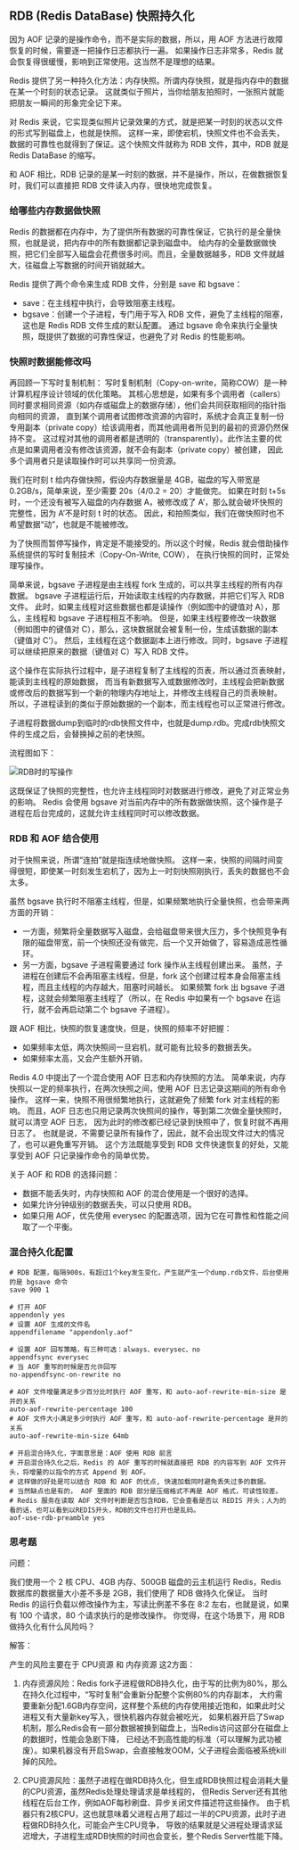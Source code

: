## RDB (Redis DataBase) 快照持久化

因为 AOF 记录的是操作命令，而不是实际的数据，所以，用 AOF 方法进行故障恢复的时候，需要逐一把操作日志都执行一遍。
如果操作日志非常多，Redis 就会恢复得很缓慢，影响到正常使用。这当然不是理想的结果。

Redis 提供了另一种持久化方法：内存快照。所谓内存快照，就是指内存中的数据在某一个时刻的状态记录。
这就类似于照片，当你给朋友拍照时，一张照片就能把朋友一瞬间的形象完全记下来。

对 Redis 来说，它实现类似照片记录效果的方式，就是把某一时刻的状态以文件的形式写到磁盘上，也就是快照。
这样一来，即使宕机，快照文件也不会丢失，数据的可靠性也就得到了保证。这个快照文件就称为 RDB 文件，其中，RDB 就是 Redis DataBase 的缩写。

和 AOF 相比，RDB 记录的是某一时刻的数据，并不是操作，所以，在做数据恢复时，我们可以直接把 RDB 文件读入内存，很快地完成恢复。

### 给哪些内存数据做快照

Redis 的数据都在内存中，为了提供所有数据的可靠性保证，它执行的是全量快照，也就是说，把内存中的所有数据都记录到磁盘中。
给内存的全量数据做快照，把它们全部写入磁盘会花费很多时间。而且，全量数据越多，RDB 文件就越大，往磁盘上写数据的时间开销就越大。

Redis 提供了两个命令来生成 RDB 文件，分别是 save 和 bgsave：
- save：在主线程中执行，会导致阻塞主线程。
- bgsave：创建一个子进程，专门用于写入 RDB 文件，避免了主线程的阻塞，这也是 Redis RDB 文件生成的默认配置。
通过 bgsave 命令来执行全量快照，既提供了数据的可靠性保证，也避免了对 Redis 的性能影响。

### 快照时数据能修改吗

再回顾一下写时复制机制：
写时复制机制（Copy-on-write，简称COW）是一种计算机程序设计领域的优化策略。
其核心思想是，如果有多个调用者（callers）同时要求相同资源（如内存或磁盘上的数据存储），他们会共同获取相同的指针指向相同的资源，
直到某个调用者试图修改资源的内容时，系统才会真正复制一份专用副本（private copy）给该调用者，而其他调用者所见到的最初的资源仍然保持不变。
这过程对其他的调用者都是透明的（transparently）。此作法主要的优点是如果调用者没有修改该资源，就不会有副本（private copy）被创建，
因此多个调用者只是读取操作时可以共享同一份资源。

我们在时刻 t 给内存做快照，假设内存数据量是 4GB，磁盘的写入带宽是 0.2GB/s，简单来说，至少需要 20s（4/0.2 = 20）才能做完。
如果在时刻 t+5s 时，一个还没有被写入磁盘的内存数据 A，被修改成了 A’，那么就会破坏快照的完整性，因为 A’不是时刻 t 时的状态。
因此，和拍照类似，我们在做快照时也不希望数据“动”，也就是不能被修改。

为了快照而暂停写操作，肯定是不能接受的。所以这个时候，Redis 就会借助操作系统提供的写时复制技术（Copy-On-Write, COW），
在执行快照的同时，正常处理写操作。

简单来说，bgsave 子进程是由主线程 fork 生成的，可以共享主线程的所有内存数据。
bgsave 子进程运行后，开始读取主线程的内存数据，并把它们写入 RDB 文件。
此时，如果主线程对这些数据也都是读操作（例如图中的键值对 A），那么，主线程和 bgsave 子进程相互不影响。
但是，如果主线程要修改一块数据（例如图中的键值对 C），那么，这块数据就会被复制一份，生成该数据的副本（键值对 C’）。
然后，主线程在这个数据副本上进行修改。同时，bgsave 子进程可以继续把原来的数据（键值对 C）写入 RDB 文件。

这个操作在实际执行过程中，是子进程复制了主线程的页表，所以通过页表映射，能读到主线程的原始数据，
而当有新数据写入或数据修改时，主线程会把新数据或修改后的数据写到一个新的物理内存地址上，并修改主线程自己的页表映射。
所以，子进程读到的类似于原始数据的一个副本，而主线程也可以正常进行修改。

子进程将数据dump到临时的rdb快照文件中，也就是dump.rdb。完成rdb快照文件的生成之后，会替换掉之前的老快照。

流程图如下：

![RDB时的写操作](https://static001.geekbang.org/resource/image/a2/58/a2e5a3571e200cb771ed8a1cd14d5558.jpg)

这既保证了快照的完整性，也允许主线程同时对数据进行修改，避免了对正常业务的影响。
Redis 会使用 bgsave 对当前内存中的所有数据做快照，这个操作是子进程在后台完成的，这就允许主线程同时可以修改数据。

### RDB 和 AOF 结合使用

对于快照来说，所谓“连拍”就是指连续地做快照。
这样一来，快照的间隔时间变得很短，即使某一时刻发生宕机了，因为上一时刻快照刚执行，丢失的数据也不会太多。

虽然 bgsave 执行时不阻塞主线程，但是，如果频繁地执行全量快照，也会带来两方面的开销：
- 一方面，频繁将全量数据写入磁盘，会给磁盘带来很大压力，多个快照竞争有限的磁盘带宽，前一个快照还没有做完，后一个又开始做了，容易造成恶性循环。
- 另一方面，bgsave 子进程需要通过 fork 操作从主线程创建出来。
虽然，子进程在创建后不会再阻塞主线程，但是，fork 这个创建过程本身会阻塞主线程，而且主线程的内存越大，阻塞时间越长。
如果频繁 fork 出 bgsave 子进程，这就会频繁阻塞主线程了（所以，在 Redis 中如果有一个 bgsave 在运行，就不会再启动第二个 bgsave 子进程）。

跟 AOF 相比，快照的恢复速度快，但是，快照的频率不好把握：
- 如果频率太低，两次快照间一旦宕机，就可能有比较多的数据丢失。
- 如果频率太高，又会产生额外开销，

Redis 4.0 中提出了一个混合使用 AOF 日志和内存快照的方法。
简单来说，内存快照以一定的频率执行，在两次快照之间，使用 AOF 日志记录这期间的所有命令操作。
这样一来，快照不用很频繁地执行，这就避免了频繁 fork 对主线程的影响。
而且，AOF 日志也只用记录两次快照间的操作，等到第二次做全量快照时，就可以清空 AOF 日志，
因为此时的修改都已经记录到快照中了，恢复时就不再用日志了。
也就是说，不需要记录所有操作了，因此，就不会出现文件过大的情况了，也可以避免重写开销。
这个方法既能享受到 RDB 文件快速恢复的好处，又能享受到 AOF 只记录操作命令的简单优势。

关于 AOF 和 RDB 的选择问题：
- 数据不能丢失时，内存快照和 AOF 的混合使用是一个很好的选择。
- 如果允许分钟级别的数据丢失，可以只使用 RDB。
- 如果只用 AOF，优先使用 everysec 的配置选项，因为它在可靠性和性能之间取了一个平衡。

### 混合持久化配置

```gitignore
# RDB 配置，每隔900s，有超过1个key发生变化，产生就产生一个dump.rdb文件，后台使用的是 bgsave 命令
save 900 1

# 打开 AOF
appendonly yes
# 设置 AOF 生成的文件名
appendfilename "appendonly.aof"

# 设置 AOF 回写策略，有三种可选：always、everysec、no
appendfsync everysec
# 当 AOF 重写的时候是否允许回写
no-appendfsync-on-rewrite no

# AOF 文件增量满足多少百分比时执行 AOF 重写，和 auto-aof-rewrite-min-size 是并的关系
auto-aof-rewrite-percentage 100
# AOF 文件大小满足多少时执行 AOF 重写，和 auto-aof-rewrite-percentage 是并的关系
auto-aof-rewrite-min-size 64mb

# 开启混合持久化，字面意思是：AOF 使用 RDB 前言
# 开启混合持久化之后，Redis 的 AOF 重写的时候就直接把 RDB 的内容写到 AOF 文件开头，将增量的以指令的方式 Append 到 AOF。
# 这样做的好处是可以结合 RDB 和 AOF 的优点, 快速加载同时避免丢失过多的数据。
# 当然缺点也是有的， AOF 里面的 RDB 部分是压缩格式不再是 AOF 格式，可读性较差。
# Redis 服务在读取 AOF 文件时判断是否包含RDB，它会查看是否以 REDIS 开头；人为的看的话，也可以看到以REDIS开头，RDB的文件也打开也是乱码。
aof-use-rdb-preamble yes
```

### 思考题

问题：

我们使用一个 2 核 CPU、4GB 内存、500GB 磁盘的云主机运行 Redis，Redis 数据库的数据量大小差不多是 2GB，我们使用了 RDB 做持久化保证。
当时 Redis 的运行负载以修改操作为主，写读比例差不多在 8:2 左右，也就是说，如果有 100 个请求，80 个请求执行的是修改操作。
你觉得，在这个场景下，用 RDB 做持久化有什么风险吗？

解答：

产生的风险主要在于 CPU资源 和 内存资源 这2方面：

1. 内存资源风险：Redis fork子进程做RDB持久化，由于写的比例为80%，那么在持久化过程中，“写时复制”会重新分配整个实例80%的内存副本，
大约需要重新分配1.6GB内存空间，这样整个系统的内存使用接近饱和，如果此时父进程又有大量新key写入，很快机器内存就会被吃光，
如果机器开启了Swap机制，那么Redis会有一部分数据被换到磁盘上，当Redis访问这部分在磁盘上的数据时，性能会急剧下降，
已经达不到高性能的标准（可以理解为武功被废）。如果机器没有开启Swap，会直接触发OOM，父子进程会面临被系统kill掉的风险。

2. CPU资源风险：虽然子进程在做RDB持久化，但生成RDB快照过程会消耗大量的CPU资源，虽然Redis处理处理请求是单线程的，
但Redis Server还有其他线程在后台工作，例如AOF每秒刷盘、异步关闭文件描述符这些操作。
由于机器只有2核CPU，这也就意味着父进程占用了超过一半的CPU资源，此时子进程做RDB持久化，可能会产生CPU竞争，
导致的结果就是父进程处理请求延迟增大，子进程生成RDB快照的时间也会变长，整个Redis Server性能下降。